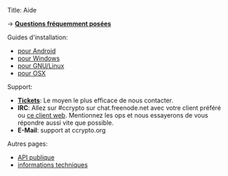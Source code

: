 Title: Aide

-> [**Questions fréquemment posées**](/page/faq)  

Guides d'installation:

  - [pour Android](/page/install-android)
  - [pour Windows](/page/install-windows)
  - [pour GNU/Linux](/page/install-gnulinux)
  - [pour OSX](/page/install-osx)

Support:

  - **[Tickets](/tickets/)**: Le moyen le plus efficace de nous contacter.
  - **IRC**: Allez sur #ccrypto sur chat.freenode.net avec votre client préféré
    ou [ce client web](https://kiwiirc.com/client/chat.freenode.net/?nick=ccvpn|${irc_username}&theme=cli#ccrypto).
    Mentionnez les ops et nous essayerons de vous répondre aussi vite que possible.
  - **E-Mail**: support at ccrypto.org


Autres pages:

  - [API publique](/page/api)
  - [informations techniques](/page/tech)

